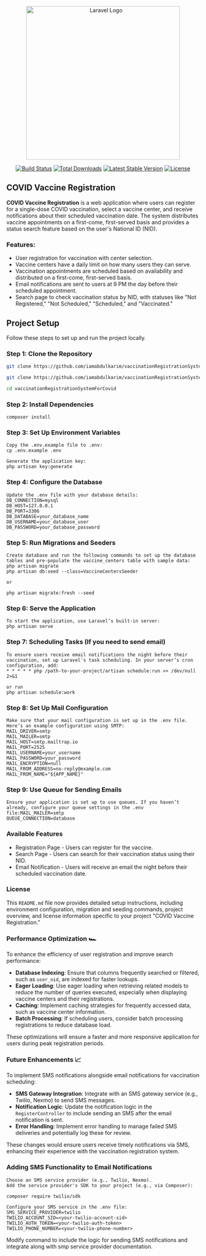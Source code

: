 <p align="center"><a href="https://laravel.com" target="_blank"><img src="https://raw.githubusercontent.com/laravel/art/master/logo-lockup/5%20SVG/2%20CMYK/1%20Full%20Color/laravel-logolockup-cmyk-red.svg" width="400" alt="Laravel Logo"></a></p>

<p align="center">
<a href="https://github.com/laravel/framework/actions"><img src="https://github.com/laravel/framework/workflows/tests/badge.svg" alt="Build Status"></a>
<a href="https://packagist.org/packages/laravel/framework"><img src="https://img.shields.io/packagist/dt/laravel/framework" alt="Total Downloads"></a>
<a href="https://packagist.org/packages/laravel/framework"><img src="https://img.shields.io/packagist/v/laravel/framework" alt="Latest Stable Version"></a>
<a href="https://packagist.org/packages/laravel/framework"><img src="https://img.shields.io/packagist/l/laravel/framework" alt="License"></a>
</p>

## COVID Vaccine Registration

**COVID Vaccine Registration** is a web application where users can register for a single-dose COVID vaccination, select a vaccine center, and receive notifications about their scheduled vaccination date. The system distributes vaccine appointments on a first-come, first-served basis and provides a status search feature based on the user's National ID (NID).

### Features:

-   User registration for vaccination with center selection.
-   Vaccine centers have a daily limit on how many users they can serve.
-   Vaccination appointments are scheduled based on availability and distributed on a first-come, first-served basis.
-   Email notifications are sent to users at 9 PM the day before their scheduled appointment.
-   Search page to check vaccination status by NID, with statuses like "Not Registered," "Not Scheduled," "Scheduled," and "Vaccinated."

## Project Setup

Follow these steps to set up and run the project locally.

### Step 1: Clone the Repository

```bash
git clone https://github.com/iamabdulkarim/vaccinationRegistrationSystemForCovid.git

```

```bash
git clone https://github.com/iamabdulkarim/vaccinationRegistrationSystemForCovid.git

cd vaccinationRegistrationSystemForCovid
```

### Step 2: Install Dependencies

```
composer install
```

### Step 3: Set Up Environment Variables

```
Copy the .env.example file to .env:
cp .env.example .env

Generate the application key:
php artisan key:generate
```

### Step 4: Configure the Database

```
Update the .env file with your database details:
DB_CONNECTION=mysql
DB_HOST=127.0.0.1
DB_PORT=3306
DB_DATABASE=your_database_name
DB_USERNAME=your_database_user
DB_PASSWORD=your_database_password
```

### Step 5: Run Migrations and Seeders

```
Create database and run the following commands to set up the database tables and pre-populate the vaccine_centers table with sample data:
php artisan migrate
php artisan db:seed --class=VaccineCentersSeeder

or

php artisan migrate:fresh --seed
```

### Step 6: Serve the Application

```
To start the application, use Laravel’s built-in server:
php artisan serve
```

### Step 7: Scheduling Tasks (If you need to send email)

```
To ensure users receive email notifications the night before their vaccination, set up Laravel's task scheduling. In your server’s cron configuration, add:
* * * * * php /path-to-your-project/artisan schedule:run >> /dev/null 2>&1

or run
php artisan schedule:work
```

### Step 8: Set Up Mail Configuration

```
Make sure that your mail configuration is set up in the .env file. Here’s an example configuration using SMTP:
MAIL_DRIVER=smtp
MAIL_MAILER=smtp
MAIL_HOST=smtp.mailtrap.io
MAIL_PORT=2525
MAIL_USERNAME=your_username
MAIL_PASSWORD=your_password
MAIL_ENCRYPTION=null
MAIL_FROM_ADDRESS=no-reply@example.com
MAIL_FROM_NAME="${APP_NAME}"
```

### Step 9: Use Queue for Sending Emails

```
Ensure your application is set up to use queues. If you haven’t already, configure your queue settings in the .env file:MAIL_MAILER=smtp
QUEUE_CONNECTION=database
```

### Available Features

-   Registration Page - Users can register for the vaccine.
-   Search Page - Users can search for their vaccination status using their NID.
-   Email Notification - Users will receive an email the night before their scheduled vaccination date.

### License

This `README.md` file now provides detailed setup instructions, including environment configuration, migration and seeding commands, project overview, and license information specific to your project "COVID Vaccine Registration."

### Performance Optimization 🏎️

To enhance the efficiency of user registration and improve search performance:

-   **Database Indexing**: Ensure that columns frequently searched or filtered, such as `user_nid`, are indexed for faster lookups.
-   **Eager Loading**: Use eager loading when retrieving related models to reduce the number of queries executed, especially when displaying vaccine centers and their registrations.
-   **Caching**: Implement caching strategies for frequently accessed data, such as vaccine center information.
-   **Batch Processing**: If scheduling users, consider batch processing registrations to reduce database load.

These optimizations will ensure a faster and more responsive application for users during peak registration periods.

### Future Enhancements 📈

To implement SMS notifications alongside email notifications for vaccination scheduling:

-   **SMS Gateway Integration**: Integrate with an SMS gateway service (e.g., Twilio, Nexmo) to send SMS messages.
-   **Notification Logic**: Update the notification logic in the `RegisterController` to include sending an SMS after the email notification is sent.
-   **Error Handling**: Implement error handling to manage failed SMS deliveries and potentially log these for review.

These changes would ensure users receive timely notifications via SMS, enhancing their experience with the vaccination registration system.

### Adding SMS Functionality to Email Notifications

```
Choose an SMS service provider (e.g., Twilio, Nexmo).
Add the service provider's SDK to your project (e.g., via Composer):

composer require twilio/sdk

Configure your SMS service in the .env file:
SMS_SERVICE_PROVIDER=twilio
TWILIO_ACCOUNT_SID=<your-twilio-account-sid>
TWILIO_AUTH_TOKEN=<your-twilio-auth-token>
TWILIO_PHONE_NUMBER=<your-twilio-phone-number>
```

Modify command to include the logic for sending SMS notifications and integrate along with smp service provider documentation.
